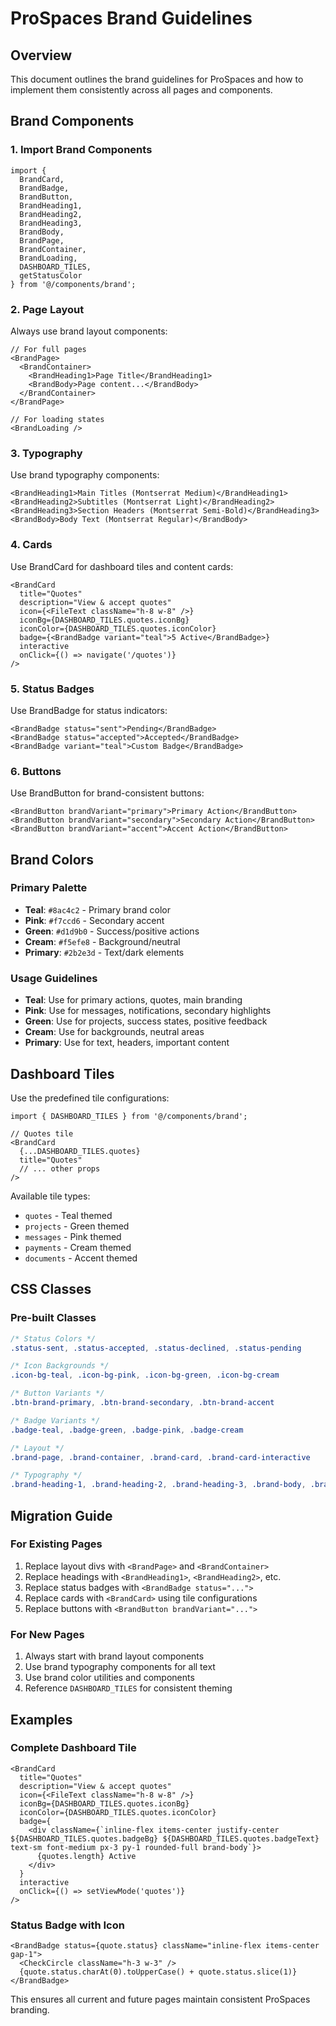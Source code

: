 # ProSpaces Brand Guidelines

## Overview
This document outlines the brand guidelines for ProSpaces and how to implement them consistently across all pages and components.

## Brand Components

### 1. Import Brand Components
```tsx
import { 
  BrandCard, 
  BrandBadge, 
  BrandButton, 
  BrandHeading1, 
  BrandHeading2, 
  BrandHeading3, 
  BrandBody,
  BrandPage,
  BrandContainer,
  BrandLoading,
  DASHBOARD_TILES,
  getStatusColor
} from '@/components/brand';
```

### 2. Page Layout
Always use brand layout components:

```tsx
// For full pages
<BrandPage>
  <BrandContainer>
    <BrandHeading1>Page Title</BrandHeading1>
    <BrandBody>Page content...</BrandBody>
  </BrandContainer>
</BrandPage>

// For loading states
<BrandLoading />
```

### 3. Typography
Use brand typography components:

```tsx
<BrandHeading1>Main Titles (Montserrat Medium)</BrandHeading1>
<BrandHeading2>Subtitles (Montserrat Light)</BrandHeading2>
<BrandHeading3>Section Headers (Montserrat Semi-Bold)</BrandHeading3>
<BrandBody>Body Text (Montserrat Regular)</BrandBody>
```

### 4. Cards
Use BrandCard for dashboard tiles and content cards:

```tsx
<BrandCard
  title="Quotes"
  description="View & accept quotes"
  icon={<FileText className="h-8 w-8" />}
  iconBg={DASHBOARD_TILES.quotes.iconBg}
  iconColor={DASHBOARD_TILES.quotes.iconColor}
  badge={<BrandBadge variant="teal">5 Active</BrandBadge>}
  interactive
  onClick={() => navigate('/quotes')}
/>
```

### 5. Status Badges
Use BrandBadge for status indicators:

```tsx
<BrandBadge status="sent">Pending</BrandBadge>
<BrandBadge status="accepted">Accepted</BrandBadge>
<BrandBadge variant="teal">Custom Badge</BrandBadge>
```

### 6. Buttons
Use BrandButton for brand-consistent buttons:

```tsx
<BrandButton brandVariant="primary">Primary Action</BrandButton>
<BrandButton brandVariant="secondary">Secondary Action</BrandButton>
<BrandButton brandVariant="accent">Accent Action</BrandButton>
```

## Brand Colors

### Primary Palette
- **Teal**: `#8ac4c2` - Primary brand color
- **Pink**: `#f7ccd6` - Secondary accent
- **Green**: `#d1d9b0` - Success/positive actions
- **Cream**: `#f5efe8` - Background/neutral
- **Primary**: `#2b2e3d` - Text/dark elements

### Usage Guidelines
- **Teal**: Use for primary actions, quotes, main branding
- **Pink**: Use for messages, notifications, secondary highlights
- **Green**: Use for projects, success states, positive feedback
- **Cream**: Use for backgrounds, neutral areas
- **Primary**: Use for text, headers, important content

## Dashboard Tiles
Use the predefined tile configurations:

```tsx
import { DASHBOARD_TILES } from '@/components/brand';

// Quotes tile
<BrandCard
  {...DASHBOARD_TILES.quotes}
  title="Quotes"
  // ... other props
/>
```

Available tile types:
- `quotes` - Teal themed
- `projects` - Green themed  
- `messages` - Pink themed
- `payments` - Cream themed
- `documents` - Accent themed

## CSS Classes

### Pre-built Classes
```css
/* Status Colors */
.status-sent, .status-accepted, .status-declined, .status-pending

/* Icon Backgrounds */
.icon-bg-teal, .icon-bg-pink, .icon-bg-green, .icon-bg-cream

/* Button Variants */
.btn-brand-primary, .btn-brand-secondary, .btn-brand-accent

/* Badge Variants */
.badge-teal, .badge-green, .badge-pink, .badge-cream

/* Layout */
.brand-page, .brand-container, .brand-card, .brand-card-interactive

/* Typography */
.brand-heading-1, .brand-heading-2, .brand-heading-3, .brand-body, .brand-title
```

## Migration Guide

### For Existing Pages
1. Replace layout divs with `<BrandPage>` and `<BrandContainer>`
2. Replace headings with `<BrandHeading1>`, `<BrandHeading2>`, etc.
3. Replace status badges with `<BrandBadge status="...">`
4. Replace cards with `<BrandCard>` using tile configurations
5. Replace buttons with `<BrandButton brandVariant="...">`

### For New Pages
1. Always start with brand layout components
2. Use brand typography components for all text
3. Use brand color utilities and components
4. Reference `DASHBOARD_TILES` for consistent theming

## Examples

### Complete Dashboard Tile
```tsx
<BrandCard
  title="Quotes"
  description="View & accept quotes"
  icon={<FileText className="h-8 w-8" />}
  iconBg={DASHBOARD_TILES.quotes.iconBg}
  iconColor={DASHBOARD_TILES.quotes.iconColor}
  badge={
    <div className={`inline-flex items-center justify-center ${DASHBOARD_TILES.quotes.badgeBg} ${DASHBOARD_TILES.quotes.badgeText} text-sm font-medium px-3 py-1 rounded-full brand-body`}>
      {quotes.length} Active
    </div>
  }
  interactive
  onClick={() => setViewMode('quotes')}
/>
```

### Status Badge with Icon
```tsx
<BrandBadge status={quote.status} className="inline-flex items-center gap-1">
  <CheckCircle className="h-3 w-3" />
  {quote.status.charAt(0).toUpperCase() + quote.status.slice(1)}
</BrandBadge>
```

This ensures all current and future pages maintain consistent ProSpaces branding.
